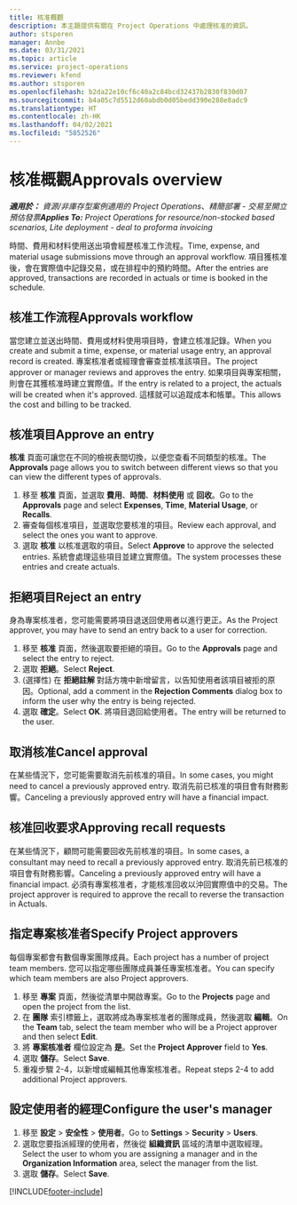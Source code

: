 ```yaml
---
title: 核准概觀
description: 本主題提供有關在 Project Operations 中處理核准的資訊。
author: stsporen
manager: Annbe
ms.date: 03/31/2021
ms.topic: article
ms.service: project-operations
ms.reviewer: kfend
ms.author: stsporen
ms.openlocfilehash: b2da22e10cf6c40a2c84bcd32437b2830f830d07
ms.sourcegitcommit: b4a05c7d5512d60abdb0d05bedd390e288e8adc9
ms.translationtype: HT
ms.contentlocale: zh-HK
ms.lasthandoff: 04/02/2021
ms.locfileid: "5852526"
---
```

# <a name="approvals-overview"></a><span data-ttu-id="01442-103">核准概觀</span><span class="sxs-lookup"><span data-stu-id="01442-103">Approvals overview</span></span>

<span data-ttu-id="01442-104">_**適用於：** 資源/非庫存型案例適用的 Project Operations、精簡部署 - 交易至開立預估發票_</span><span class="sxs-lookup"><span data-stu-id="01442-104">_**Applies To:** Project Operations for resource/non-stocked based scenarios, Lite deployment - deal to proforma invoicing_</span></span>

<span data-ttu-id="01442-105">時間、費用和材料使用送出項會經歷核准工作流程。</span><span class="sxs-lookup"><span data-stu-id="01442-105">Time, expense, and material usage submissions move through an approval workflow.</span></span> <span data-ttu-id="01442-106">項目獲核准後，會在實際值中記錄交易，或在排程中的預約時間。</span><span class="sxs-lookup"><span data-stu-id="01442-106">After the entries are approved, transactions are recorded in actuals or time is booked in the schedule.</span></span>

## <a name="approvals-workflow"></a><span data-ttu-id="01442-107">核准工作流程</span><span class="sxs-lookup"><span data-stu-id="01442-107">Approvals workflow</span></span>
<span data-ttu-id="01442-108">當您建立並送出時間、費用或材料使用項目時，會建立核准記錄。</span><span class="sxs-lookup"><span data-stu-id="01442-108">When you create and submit a time, expense, or material usage entry, an approval record is created.</span></span> <span data-ttu-id="01442-109">專案核准者或經理會審查並核准該項目。</span><span class="sxs-lookup"><span data-stu-id="01442-109">The project approver or manager reviews and approves the entry.</span></span> <span data-ttu-id="01442-110">如果項目與專案相關，則會在其獲核准時建立實際值。</span><span class="sxs-lookup"><span data-stu-id="01442-110">If the entry is related to a project, the actuals will be created when it's approved.</span></span> <span data-ttu-id="01442-111">這樣就可以追蹤成本和帳單。</span><span class="sxs-lookup"><span data-stu-id="01442-111">This allows the cost and billing to be tracked.</span></span>

## <a name="approve-an-entry"></a><span data-ttu-id="01442-112">核准項目</span><span class="sxs-lookup"><span data-stu-id="01442-112">Approve an entry</span></span>
<span data-ttu-id="01442-113">**核准** 頁面可讓您在不同的檢視表間切換，以便您查看不同類型的核准。</span><span class="sxs-lookup"><span data-stu-id="01442-113">The **Approvals** page allows you to switch between different views so that you can view the different types of approvals.</span></span>
  
1. <span data-ttu-id="01442-114">移至 **核准** 頁面，並選取 **費用**、**時間**、**材料使用** 或 **回收**。</span><span class="sxs-lookup"><span data-stu-id="01442-114">Go to the **Approvals** page and select **Expenses**, **Time**, **Material Usage**, or **Recalls**.</span></span>
2. <span data-ttu-id="01442-115">審查每個核准項目，並選取您要核准的項目。</span><span class="sxs-lookup"><span data-stu-id="01442-115">Review each approval, and select the ones you want to approve.</span></span>
3. <span data-ttu-id="01442-116">選取 **核准** 以核准選取的項目。</span><span class="sxs-lookup"><span data-stu-id="01442-116">Select **Approve** to approve the selected entries.</span></span>
<span data-ttu-id="01442-117">系統會處理這些項目並建立實際值。</span><span class="sxs-lookup"><span data-stu-id="01442-117">The system processes these entries and create actuals.</span></span>

## <a name="reject-an-entry"></a><span data-ttu-id="01442-118">拒絕項目</span><span class="sxs-lookup"><span data-stu-id="01442-118">Reject an entry</span></span>
<span data-ttu-id="01442-119">身為專案核准者，您可能需要將項目退送回使用者以進行更正。</span><span class="sxs-lookup"><span data-stu-id="01442-119">As the Project approver, you may have to send an entry back to a user for correction.</span></span>
  
1. <span data-ttu-id="01442-120">移至 **核准** 頁面，然後選取要拒絕的項目。</span><span class="sxs-lookup"><span data-stu-id="01442-120">Go to the **Approvals** page and select the entry to reject.</span></span> 
2. <span data-ttu-id="01442-121">選取 **拒絕**。</span><span class="sxs-lookup"><span data-stu-id="01442-121">Select **Reject**.</span></span>
3. <span data-ttu-id="01442-122">(選擇性) 在 **拒絕註解** 對話方塊中新增留言，以告知使用者該項目被拒的原因。</span><span class="sxs-lookup"><span data-stu-id="01442-122">Optional, add a comment in the **Rejection Comments** dialog box to inform the user why the entry is being rejected.</span></span>
4. <span data-ttu-id="01442-123">選取 **確定**。</span><span class="sxs-lookup"><span data-stu-id="01442-123">Select **OK**.</span></span> <span data-ttu-id="01442-124">將項目退回給使用者。</span><span class="sxs-lookup"><span data-stu-id="01442-124">The entry will be returned to the user.</span></span>
  
## <a name="cancel-approval"></a><span data-ttu-id="01442-125">取消核准</span><span class="sxs-lookup"><span data-stu-id="01442-125">Cancel approval</span></span>
<span data-ttu-id="01442-126">在某些情況下，您可能需要取消先前核准的項目。</span><span class="sxs-lookup"><span data-stu-id="01442-126">In some cases, you might need to cancel a previously approved entry.</span></span> <span data-ttu-id="01442-127">取消先前已核准的項目會有財務影響。</span><span class="sxs-lookup"><span data-stu-id="01442-127">Canceling a previously approved entry will have a financial impact.</span></span> 

## <a name="approving-recall-requests"></a><span data-ttu-id="01442-128">核准回收要求</span><span class="sxs-lookup"><span data-stu-id="01442-128">Approving recall requests</span></span>
<span data-ttu-id="01442-129">在某些情況下，顧問可能需要回收先前核准的項目。</span><span class="sxs-lookup"><span data-stu-id="01442-129">In some cases, a consultant may need to recall a previously approved entry.</span></span> <span data-ttu-id="01442-130">取消先前已核准的項目會有財務影響。</span><span class="sxs-lookup"><span data-stu-id="01442-130">Canceling a previously approved entry will have a financial impact.</span></span> <span data-ttu-id="01442-131">必須有專案核准者，才能核准回收以沖回實際值中的交易。</span><span class="sxs-lookup"><span data-stu-id="01442-131">The project approver is required to approve the recall to reverse the transaction in Actuals.</span></span>

## <a name="specify-project-approvers"></a><span data-ttu-id="01442-132">指定專案核准者</span><span class="sxs-lookup"><span data-stu-id="01442-132">Specify Project approvers</span></span>
<span data-ttu-id="01442-133">每個專案都會有數個專案團隊成員。</span><span class="sxs-lookup"><span data-stu-id="01442-133">Each project has a number of project team members.</span></span> <span data-ttu-id="01442-134">您可以指定哪些團隊成員兼任專案核准者。</span><span class="sxs-lookup"><span data-stu-id="01442-134">You can specify which team members are also Project approvers.</span></span>

1. <span data-ttu-id="01442-135">移至 **專案** 頁面，然後從清單中開啟專案。</span><span class="sxs-lookup"><span data-stu-id="01442-135">Go to the **Projects** page and open the project from the list.</span></span>
2. <span data-ttu-id="01442-136">在 **團隊** 索引標籤上，選取將成為專案核准者的團隊成員，然後選取 **編輯**。</span><span class="sxs-lookup"><span data-stu-id="01442-136">On the **Team** tab, select the team member who will be a Project approver and then select **Edit**.</span></span>
3. <span data-ttu-id="01442-137">將 **專案核准者** 欄位設定為 **是**。</span><span class="sxs-lookup"><span data-stu-id="01442-137">Set the **Project Approver** field to **Yes**.</span></span>
4. <span data-ttu-id="01442-138">選取 **儲存**。</span><span class="sxs-lookup"><span data-stu-id="01442-138">Select **Save**.</span></span>
5. <span data-ttu-id="01442-139">重複步驟 2-4，以新增或編輯其他專案核准者。</span><span class="sxs-lookup"><span data-stu-id="01442-139">Repeat steps 2-4 to add additional Project approvers.</span></span>

## <a name="configure-the-users-manager"></a><span data-ttu-id="01442-140">設定使用者的經理</span><span class="sxs-lookup"><span data-stu-id="01442-140">Configure the user's manager</span></span>

1. <span data-ttu-id="01442-141">移至 **設定** > **安全性** > **使用者**。</span><span class="sxs-lookup"><span data-stu-id="01442-141">Go to **Settings** > **Security** > **Users**.</span></span>
2. <span data-ttu-id="01442-142">選取您要指派經理的使用者，然後從 **組織資訊** 區域的清單中選取經理。</span><span class="sxs-lookup"><span data-stu-id="01442-142">Select the user to whom you are assigning a manager and in the **Organization Information** area, select the manager from the list.</span></span> 
3. <span data-ttu-id="01442-143">選取 **儲存**。</span><span class="sxs-lookup"><span data-stu-id="01442-143">Select **Save**.</span></span>




[!INCLUDE[footer-include](../includes/footer-banner.md)]
